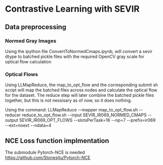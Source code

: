 # Contrastive Learning with SEVIR

## Data preprocessing

### Normed Gray Images

Using the ipython file ConvertToNormedCmaps.ipynb, will convert a sevir dtype to batched pickle files with the required OpenCV gray scale for optical flow calculation

### Optical Flows

Using LLMapReduce, the map_to_opt_flow and the corresponding submit sh script will map the batched files across nodes and calculate the optical flow for the dataset. The reduce step will later combine the batched pickle files together, but this is not nessisary as of now, so it does nothing.

Using the command:
LLMapReduce --mapper map_to_opt_flow.sh --reducer reduce_to_opt_flow.sh --input SEVIR_IR069_NORMED_CMAPS --output SEVIR_IR069_OPT_FLOWS --slotsPerTask=16 --np=7 --prefix=ir069 --ext=noext --ndata=4

## NCE Loss function implmentation
The submodule Pytorch-NCE is needed https://github.com/Stonesjtu/Pytorch-NCE
